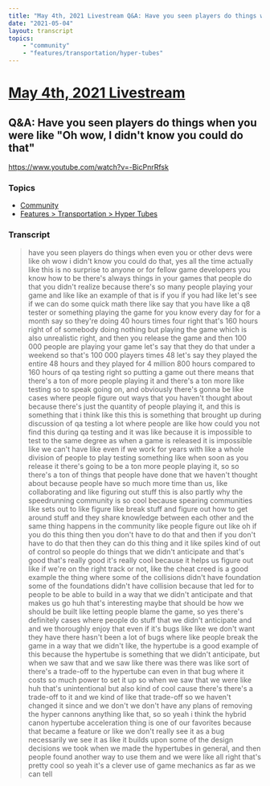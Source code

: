 ```yaml
---
title: "May 4th, 2021 Livestream Q&A: Have you seen players do things when you were like \"Oh wow, I didn't know you could do that\""
date: "2021-05-04"
layout: transcript
topics:
    - "community"
    - "features/transportation/hyper-tubes"
---
```

# [May 4th, 2021 Livestream](../2021-05-04.md)
## Q&A: Have you seen players do things when you were like "Oh wow, I didn't know you could do that"
https://www.youtube.com/watch?v=-BicPnrRfsk

### Topics
* [Community](../topics/community.md)
* [Features > Transportation > Hyper Tubes](../topics/features/transportation/hyper-tubes.md)

### Transcript

> have you seen players do things when even you or other devs were like oh wow i didn't know you could do that, yes all the time actually like this is no surprise to anyone or for fellow game developers you know how to be there's always things in your games that people do that you didn't realize because there's so many people playing your game and like like an example of that is if you if you had like let's see if we can do some quick math there like say that you have like a q8 tester or something playing the game for you know every day for for a month say so they're doing 40 hours times four right that's 160 hours right of of somebody doing nothing but playing the game which is also unrealistic right, and then you release the game and then 100 000 people are playing your game let's say that they do that under a weekend so that's 100 000 players times 48 let's say they played the entire 48 hours and they played for 4 million 800 hours compared to 160 hours of qa testing right so putting a game out there means that there's a ton of more people playing it and there's a ton more like testing so to speak going on, and obviously there's gonna be like cases where people figure out ways that you haven't thought about because there's just the quantity of people playing it, and this is something that i think like this this is something that brought up during discussion of qa testing a lot where people are like how could you not find this during qa testing and it was like because it is impossible to test to the same degree as when a game is released it is impossible like we can't have like even if we work for years with like a whole division of people to play testing something like when soon as you release it there's going to be a ton more people playing it, so so there's a ton of things that people have done that we haven't thought about because people have so much more time than us, like collaborating and like figuring out stuff this is also partly why the speedrunning community is so cool because spearing communities like sets out to like figure like break stuff and figure out how to get around stuff and they share knowledge between each other and the same thing happens in the community like people figure out like oh if you do this thing then you don't have to do that and then if you don't have to do that then they can do this thing and it like spiles kind of out of control so people do things that we didn't anticipate and that's good that's really good it's really cool because it helps us figure out like if we're on the right track or not, like the cheat creed is a good example the thing where some of the collisions didn't have foundation some of the foundations didn't have collision because that led for to people to be able to build in a way that we didn't anticipate and that makes us go huh that's interesting maybe that should be how we should be built like letting people blame the game, so yes there's definitely cases where people do stuff that we didn't anticipate and and we thoroughly enjoy that even if it's bugs like like we don't want they have there hasn't been a lot of bugs where like people break the game in a way that we didn't like, the hypertube is a good example of this because the hypertube is something that we didn't anticipate, but when we saw that and we saw like there was there was like sort of there's a trade-off to the hypertube can even in that bug where it costs so much power to set it up so when we saw that we were like huh that's unintentional but also kind of cool cause there's there's a trade-off to it and we kind of like that trade-off so we haven't changed it since and we don't we don't have any plans of removing the hyper cannons anything like that, so so yeah i think the hybrid canon hypertube acceleration thing is one of our favorites because that became a feature or like we don't really see it as a bug necessarily we see it as like it builds upon some of the design decisions we took when we made the hypertubes in general, and then people found another way to use them and we were like all right that's pretty cool so yeah it's a clever use of game mechanics as far as we can tell
